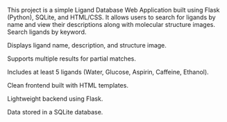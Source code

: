 This project is a simple Ligand Database Web Application built using Flask (Python), SQLite, and HTML/CSS. It allows users to search for ligands by name and view their descriptions along with molecular structure images.
Search ligands by keyword.

Displays ligand name, description, and structure image.

Supports multiple results for partial matches.

Includes at least 5 ligands (Water, Glucose, Aspirin, Caffeine, Ethanol).

Clean frontend built with HTML templates.

Lightweight backend using Flask.

Data stored in a SQLite database.
